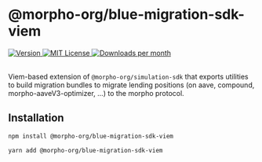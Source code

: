 # @morpho-org/blue-migration-sdk-viem

<a href="https://www.npmjs.com/package/@morpho-org/blue-migration-sdk-viem">
    <picture>
        <source media="(prefers-color-scheme: dark)" srcset="https://img.shields.io/npm/v/@morpho-org/blue-migration-sdk-viem?colorA=21262d&colorB=21262d&style=flat">
        <img src="https://img.shields.io/npm/v/@morpho-org/blue-migration-sdk-viem?colorA=f6f8fa&colorB=f6f8fa&style=flat" alt="Version">
    </picture>
</a>
<a href="https://github.com/morpho-org/blue-migration-sdk-viem/blob/main/LICENSE">
    <picture>
        <source media="(prefers-color-scheme: dark)" srcset="https://img.shields.io/npm/l/@morpho-org/blue-migration-sdk-viem?colorA=21262d&colorB=21262d&style=flat">
        <img src="https://img.shields.io/npm/l/@morpho-org/blue-migration-sdk-viem?colorA=f6f8fa&colorB=f6f8fa&style=flat" alt="MIT License">
    </picture>
</a>
<a href="https://www.npmjs.com/package/@morpho-org/blue-migration-sdk-viem">
    <picture>
        <source media="(prefers-color-scheme: dark)" srcset="https://img.shields.io/npm/dm/@morpho-org/blue-migration-sdk-viem?colorA=21262d&colorB=21262d&style=flat">
        <img src="https://img.shields.io/npm/dm/@morpho-org/blue-migration-sdk-viem?colorA=f6f8fa&colorB=f6f8fa&style=flat" alt="Downloads per month">
    </picture>
</a>
<br />
<br />

Viem-based extension of `@morpho-org/simulation-sdk` that exports utilities to build migration bundles to migrate lending positions (on aave, compound, morpho-aaveV3-optimizer, ...) to the morpho protocol.

## Installation

```bash
npm install @morpho-org/blue-migration-sdk-viem
```

```bash
yarn add @morpho-org/blue-migration-sdk-viem
```
